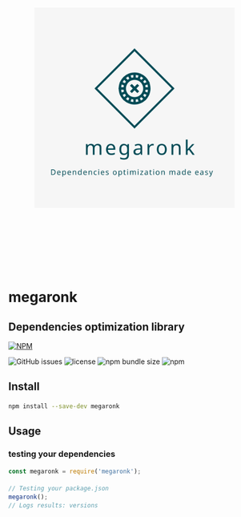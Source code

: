 
<div align="center">
  <br><br><br><br><br>
  <img src="https://raw.githubusercontent.com/orYoffe/megaronk/master/megaronk.svg" alt="megaronk Logo" width="400">
  <br><br><br><br><br><br><br><br>
</div>

# megaronk
## Dependencies optimization library

[![NPM](https://nodei.co/npm/megaronk.png)](https://npmjs.org/package/megaronk)

![GitHub issues](https://img.shields.io/github/issues/orYoffe/megaronk.svg)
![license](https://img.shields.io/github/license/orYoffe/megaronk.svg)
![npm bundle size](https://img.shields.io/bundlephobia/minzip/megaronk)
![npm](https://img.shields.io/npm/v/megaronk.svg)


## Install

```sh
npm install --save-dev megaronk
```

## Usage

### testing your dependencies

```js
const megaronk = require('megaronk');

// Testing your package.json
megaronk();
// Logs results: versions

```
